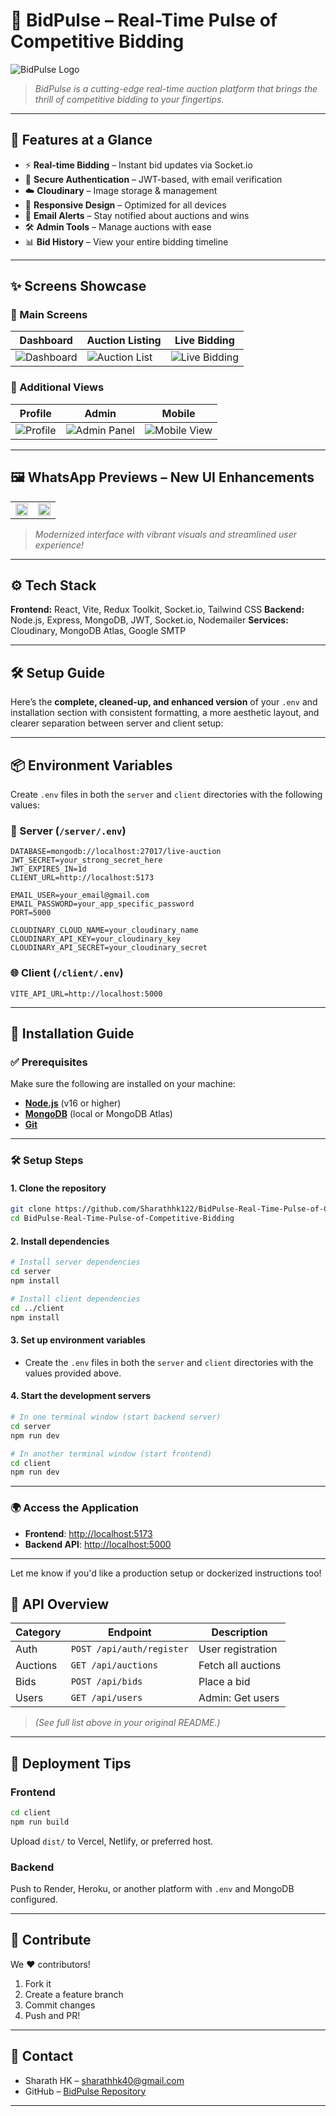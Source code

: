 
# 🎯 **BidPulse** – Real-Time Pulse of Competitive Bidding

![BidPulse Logo](https://github.com/Sharathhk122/BidPulse-Real-Time-Pulse-of-Competitive-Bidding/blob/main/images/Screenshot%20\(1012\).png)

> *BidPulse is a cutting-edge real-time auction platform that brings the thrill of competitive bidding to your fingertips.*

---

## 🌟 Features at a Glance

* ⚡ **Real-time Bidding** – Instant bid updates via Socket.io
* 🔐 **Secure Authentication** – JWT-based, with email verification
* ☁️ **Cloudinary** – Image storage & management
* 📱 **Responsive Design** – Optimized for all devices
* 📧 **Email Alerts** – Stay notified about auctions and wins
* 🛠️ **Admin Tools** – Manage auctions with ease
* 📊 **Bid History** – View your entire bidding timeline

---

## ✨ Screens Showcase

### 🔹 Main Screens

| Dashboard                                                                                                                                | Auction Listing                                                                                                                             | Live Bidding                                                                                                                                |
| ---------------------------------------------------------------------------------------------------------------------------------------- | ------------------------------------------------------------------------------------------------------------------------------------------- | ------------------------------------------------------------------------------------------------------------------------------------------- |
| ![Dashboard](https://github.com/Sharathhk122/BidPulse-Real-Time-Pulse-of-Competitive-Bidding/blob/main/images/Screenshot%20\(1012\).png) | ![Auction List](https://github.com/Sharathhk122/BidPulse-Real-Time-Pulse-of-Competitive-Bidding/blob/main/images/Screenshot%20\(1013\).png) | ![Live Bidding](https://github.com/Sharathhk122/BidPulse-Real-Time-Pulse-of-Competitive-Bidding/blob/main/images/Screenshot%20\(1014\).png) |

### 🔹 Additional Views

| Profile                                                                                                                                | Admin                                                                                                                                      | Mobile                                                                                                                                     |
| -------------------------------------------------------------------------------------------------------------------------------------- | ------------------------------------------------------------------------------------------------------------------------------------------ | ------------------------------------------------------------------------------------------------------------------------------------------ |
| ![Profile](https://github.com/Sharathhk122/BidPulse-Real-Time-Pulse-of-Competitive-Bidding/blob/main/images/Screenshot%20\(1015\).png) | ![Admin Panel](https://github.com/Sharathhk122/BidPulse-Real-Time-Pulse-of-Competitive-Bidding/blob/main/images/Screenshot%20\(1016\).png) | ![Mobile View](https://github.com/Sharathhk122/BidPulse-Real-Time-Pulse-of-Competitive-Bidding/blob/main/images/Screenshot%20\(1017\).png) |

---

## 🖼️ WhatsApp Previews – New UI Enhancements

<table>
  <tr>
    <td><img src="https://github.com/Sharathhk122/BidPulse-Real-Time-Pulse-of-Competitive-Bidding/blob/main/images/WhatsApp%20Image%202025-05-30%20at%2013.43.00_b42d5573.jpg" width="100%"/></td>
    <td><img src="https://github.com/Sharathhk122/BidPulse-Real-Time-Pulse-of-Competitive-Bidding/blob/main/images/WhatsApp%20Image%202025-05-30%20at%2013.43.00_b859ccc5.jpg" width="100%"/></td>
  </tr>
</table>

> *Modernized interface with vibrant visuals and streamlined user experience!*

---

## ⚙️ Tech Stack

**Frontend:** React, Vite, Redux Toolkit, Socket.io, Tailwind CSS
**Backend:** Node.js, Express, MongoDB, JWT, Socket.io, Nodemailer
**Services:** Cloudinary, MongoDB Atlas, Google SMTP

---

## 🛠️ Setup Guide
Here’s the **complete, cleaned-up, and enhanced version** of your `.env` and installation section with consistent formatting, a more aesthetic layout, and clearer separation between server and client setup:

---

## 📦 Environment Variables

Create `.env` files in both the `server` and `client` directories with the following values:

### 🔐 Server (`/server/.env`)

```env
DATABASE=mongodb://localhost:27017/live-auction
JWT_SECRET=your_strong_secret_here
JWT_EXPIRES_IN=1d
CLIENT_URL=http://localhost:5173

EMAIL_USER=your_email@gmail.com
EMAIL_PASSWORD=your_app_specific_password
PORT=5000

CLOUDINARY_CLOUD_NAME=your_cloudinary_name
CLOUDINARY_API_KEY=your_cloudinary_key
CLOUDINARY_API_SECRET=your_cloudinary_secret
```

### 🌐 Client (`/client/.env`)

```env
VITE_API_URL=http://localhost:5000
```

---

## 🚀 Installation Guide

### ✅ Prerequisites

Make sure the following are installed on your machine:

* **[Node.js](https://nodejs.org/)** (v16 or higher)
* **[MongoDB](https://www.mongodb.com/try/download/community)** (local or MongoDB Atlas)
* **[Git](https://git-scm.com/)**

---

### 🛠️ Setup Steps

#### 1. Clone the repository

```bash
git clone https://github.com/Sharathhk122/BidPulse-Real-Time-Pulse-of-Competitive-Bidding.git
cd BidPulse-Real-Time-Pulse-of-Competitive-Bidding
```

#### 2. Install dependencies

```bash
# Install server dependencies
cd server
npm install

# Install client dependencies
cd ../client
npm install
```

#### 3. Set up environment variables

* Create the `.env` files in both the `server` and `client` directories with the values provided above.

#### 4. Start the development servers

```bash
# In one terminal window (start backend server)
cd server
npm run dev
```

```bash
# In another terminal window (start frontend)
cd client
npm run dev
```

---

### 🌍 Access the Application

* **Frontend**: [http://localhost:5173](http://localhost:5173)
* **Backend API**: [http://localhost:5000](http://localhost:5000)

---

Let me know if you'd like a production setup or dockerized instructions too!


## 📡 API Overview

| Category | Endpoint                  | Description        |
| -------- | ------------------------- | ------------------ |
| Auth     | `POST /api/auth/register` | User registration  |
| Auctions | `GET /api/auctions`       | Fetch all auctions |
| Bids     | `POST /api/bids`          | Place a bid        |
| Users    | `GET /api/users`          | Admin: Get users   |

> *(See full list above in your original README.)*

---

## 🚀 Deployment Tips

### Frontend

```bash
cd client
npm run build
```

Upload `dist/` to Vercel, Netlify, or preferred host.

### Backend

Push to Render, Heroku, or another platform with `.env` and MongoDB configured.

---

## 🤝 Contribute

We ❤️ contributors!

1. Fork it
2. Create a feature branch
3. Commit changes
4. Push and PR!

---

## 📧 Contact

* Sharath HK – [sharathhk40@gmail.com](mailto:sharathhk40@gmail.com)
* GitHub – [BidPulse Repository](https://github.com/Sharathhk122/BidPulse-Real-Time-Pulse-of-Competitive-Bidding)

---
